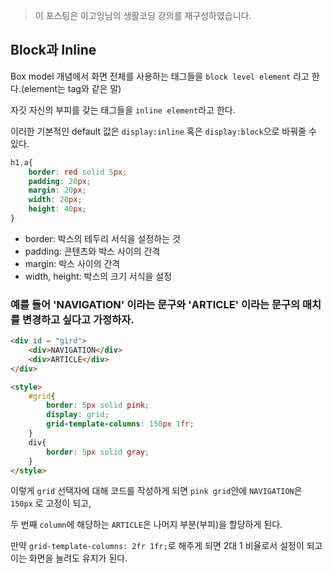 > 이 포스팅은 이고잉님의 생활코딩 강의를 재구성하였습니다.

## Block과 Inline



Box model 개념에서 화면 전체를 사용하는 태그들을 `block level element` 라고 한다.(element는 tag와 같은 말)

자깃 자신의 부피를 갖는 태그들을 `inline element`라고 한다.



이러한 기본적인 default 값은 `display:inline` 혹은 `display:block`으로 바꿔줄 수 있다.



```css
h1,a{
    border: red solid 5px;
    padding: 20px;
    margin: 20px;
    width: 20px;
    height: 40px;
}
```



- border: 박스의 테두리 서식을 설정하는 것
- padding: 콘텐츠와 박스 사이의 간격
- margin: 박스 사이의 간격
- width, height: 박스의 크기 서식을 설정



### 예를 들어 'NAVIGATION' 이라는 문구와 'ARTICLE' 이라는 문구의 매치를 변경하고 싶다고 가정하자.



```html
<div id = "gird">
    <div>NAVIGATION</div>
    <div>ARTICLE</div>
</div>
```



```html
<style>
    #grid{
        border: 5px solid pink;
        display: grid;
        grid-template-columns: 150px 1fr;
    }
    div{
        border: 5px solid gray;
    }
</style>
```



이렇게 `grid` 선택자에 대해 코드를 작성하게 되면 `pink grid`안에 `NAVIGATION`은 `150px` 로 고정이 되고,

두 번째 `column`에 해당하는 `ARTICLE`은 나머지 부분(부피)을 할당하게 된다.

만약 `grid-template-columns: 2fr 1fr;`로 해주게 되면 2대 1 비율로서 설정이 되고 이는 화면을 늘려도 유지가 된다.

